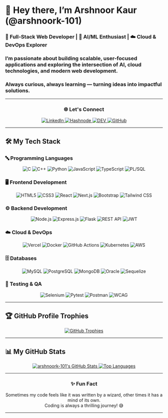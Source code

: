 # 👋 Hey there, I’m Arshnoor Kaur (@arshnoork-101)

### 🚀 Full-Stack Web Developer | 🤖 AI/ML Enthusiast | ☁️ Cloud & DevOps Explorer  

### I’m passionate about building **scalable, user-focused applications** and exploring the intersection of **AI, cloud technologies, and modern web development**.  
### Always curious, always learning — turning ideas into impactful solutions.  

---

<div align="center">
  <h3>🌐 Let's Connect</h3>
  <a href="https://www.linkedin.com/in/arshnoorkaurjuj/" target="_blank">
    <img src="https://img.shields.io/badge/-LinkedIn-0A66C2?style=for-the-badge&logo=linkedin&logoColor=white" alt="LinkedIn">
  </a>
  <a href="https://meetarsh.hashnode.dev/" target="_blank">
    <img src="https://img.shields.io/badge/Hashnode-03A9F4?style=for-the-badge&logo=hashnode&logoColor=white" alt="Hashnode">
  </a>
  <a href="https://dev.to/arsh-k31" target="_blank">
    <img src="https://img.shields.io/badge/DEV-0A0A0A?style=for-the-badge&logo=dev.to&logoColor=white" alt="DEV">
  </a>
    <a href="https://github.com/arshnoork-101" target="_blank">
    <img src="https://img.shields.io/badge/GitHub-181717?style=for-the-badge&logo=github&logoColor=white" alt="GitHub">
  </a>
</div>


---

## 🛠 My Tech Stack

### 🔤 Programming Languages
<p align="center">
  <img src="https://img.shields.io/badge/C-00599C?style=for-the-badge&logo=c&logoColor=white" alt="C">
  <img src="https://img.shields.io/badge/C++-00599C?style=for-the-badge&logo=c%2B%2B&logoColor=white" alt="C++">
  <img src="https://img.shields.io/badge/Python-3776AB?style=for-the-badge&logo=python&logoColor=white" alt="Python">
  <img src="https://img.shields.io/badge/JavaScript-F7DF1E?style=for-the-badge&logo=javascript&logoColor=black" alt="JavaScript">
  <img src="https://img.shields.io/badge/TypeScript-3178C6?style=for-the-badge&logo=typescript&logoColor=white" alt="TypeScript">
  <img src="https://img.shields.io/badge/PL/SQL-F80000?style=for-the-badge&logo=oracle&logoColor=white" alt="PL/SQL">
</p>

### 🖥 Frontend Development
<p align="center">
  <img src="https://img.shields.io/badge/HTML5-E34F26?style=for-the-badge&logo=html5&logoColor=white" alt="HTML5">
  <img src="https://img.shields.io/badge/CSS3-1572B6?style=for-the-badge&logo=css3&logoColor=white" alt="CSS3">
  <img src="https://img.shields.io/badge/React-61DAFB?style=for-the-badge&logo=react&logoColor=black" alt="React">
  <img src="https://img.shields.io/badge/Next.js-000000?style=for-the-badge&logo=next.js&logoColor=white" alt="Next.js">
  <img src="https://img.shields.io/badge/Bootstrap-7952B3?style=for-the-badge&logo=bootstrap&logoColor=white" alt="Bootstrap">
  <img src="https://img.shields.io/badge/Tailwind_CSS-06B6D4?style=for-the-badge&logo=tailwind-css&logoColor=white" alt="Tailwind CSS">
</p>

### ⚙ Backend Development
<p align="center">
  <img src="https://img.shields.io/badge/Node.js-339933?style=for-the-badge&logo=node.js&logoColor=white" alt="Node.js">
  <img src="https://img.shields.io/badge/Express.js-000000?style=for-the-badge&logo=express&logoColor=white" alt="Express.js">
  <img src="https://img.shields.io/badge/Flask-000000?style=for-the-badge&logo=flask&logoColor=white" alt="Flask">
  <img src="https://img.shields.io/badge/REST_API-009688?style=for-the-badge&logo=fastapi&logoColor=white" alt="REST API">
  <img src="https://img.shields.io/badge/JWT-000000?style=for-the-badge&logo=json-web-tokens&logoColor=white" alt="JWT">
</p>

### ☁️ Cloud & DevOps
<p align="center">
  <img src="https://img.shields.io/badge/Vercel-000000?style=for-the-badge&logo=vercel&logoColor=white" alt="Vercel">
  <img src="https://img.shields.io/badge/Docker-2496ED?style=for-the-badge&logo=docker&logoColor=white" alt="Docker">
  <img src="https://img.shields.io/badge/GitHub_Actions-2088FF?style=for-the-badge&logo=github-actions&logoColor=white" alt="GitHub Actions">
  <img src="https://img.shields.io/badge/Kubernetes-326CE5?style=for-the-badge&logo=kubernetes&logoColor=white" alt="Kubernetes">
  <img src="https://img.shields.io/badge/AWS-232F3E?style=for-the-badge&logo=amazon-aws&logoColor=white" alt="AWS">
</p>

### 🗄 Databases
<p align="center">
  <img src="https://img.shields.io/badge/MySQL-4479A1?style=for-the-badge&logo=mysql&logoColor=white" alt="MySQL">
  <img src="https://img.shields.io/badge/PostgreSQL-4169E1?style=for-the-badge&logo=postgresql&logoColor=white" alt="PostgreSQL">
  <img src="https://img.shields.io/badge/MongoDB-47A248?style=for-the-badge&logo=mongodb&logoColor=white" alt="MongoDB">
  <img src="https://img.shields.io/badge/Oracle-F80000?style=for-the-badge&logo=oracle&logoColor=white" alt="Oracle">
  <img src="https://img.shields.io/badge/Sequelize-52B0E7?style=for-the-badge&logo=sequelize&logoColor=white" alt="Sequelize">
</p>

### 🧪 Testing & QA
<p align="center">
  <img src="https://img.shields.io/badge/Selenium-43B02A?style=for-the-badge&logo=selenium&logoColor=white" alt="Selenium">
  <img src="https://img.shields.io/badge/Pytest-0A9EDC?style=for-the-badge&logo=pytest&logoColor=white" alt="Pytest">
  <img src="https://img.shields.io/badge/Postman-FF6C37?style=for-the-badge&logo=postman&logoColor=white" alt="Postman">
  <img src="https://img.shields.io/badge/WCAG-005A9C?style=for-the-badge&logo=w3c&logoColor=white" alt="WCAG">
</p>

---

## 🏆 GitHub Profile Trophies

<p align="center">
  <a href="https://github.com/ryo-ma/github-profile-trophy">
    <img src="https://github-profile-trophy.vercel.app/?username=arshnoork-101&theme=onedark&column=4&margin-w=15&margin-h=15&no-bg=true&no-frame=true" alt="GitHub Trophies">
  </a>
</p>

---

## 📊 My GitHub Stats

<p align="center">
  <a href="https://github.com/arshnoork-101">
    <img src="https://github-readme-stats.vercel.app/api?username=arshnoork-101&show_icons=true&theme=github_dark&hide_border=true&title_color=FFA116&icon_color=0077B5" alt="arshnoork-101's GitHub Stats">
  </a>
  <a href="https://github.com/arshnoork-101">
    <img src="https://github-readme-stats.vercel.app/api/top-langs/?username=arshnoork-101&layout=compact&theme=github_dark&hide_border=true&title_color=FFA116&icon_color=0077B5" alt="Top Languages">
  </a>
</p>

---

<div align="center">
  <h3>✨ Fun Fact</h3>
  <p>
    Sometimes my code feels like it was written by a wizard, other times it has a mind of its own. <br>
    Coding is always a thrilling journey! 😅
  </p>
</div>

---

